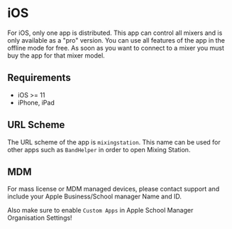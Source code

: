 # iOS

For iOS, only one app is distributed. This app can control all mixers and is only available as a "pro" version.
You can use all features of the app in the offline mode for free.
As soon as you want to connect to a mixer you must buy the app for that mixer model.

## Requirements

- iOS >= 11
- iPhone, iPad

## URL Scheme

The URL scheme of the app is `mixingstation`. This name can be used for other apps such as `BandHelper` in order to open
Mixing Station.

## MDM
For mass license or MDM managed devices, please contact support and include your Apple Business/School manager Name and ID.

Also make sure to enable `Custom Apps` in Apple School Manager Organisation Settings!
